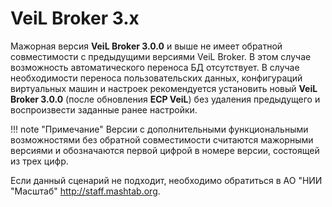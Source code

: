 # VeiL Broker 3.x

Мажорная версия **VeiL Broker 3.0.0** и выше не имеет обратной совместимости с предыдущими версиями VeiL Broker. 
В этом случае возможность автоматического переноса БД отсутствует. В случае необходимости переноса пользовательских 
данных, конфигураций виртуальных машин и настроек рекомендуется установить новый  **VeiL Broker 3.0.0** 
(после обновления **ECP VeiL**) без удаления предыдущего и воспроизвести заданные ранее настройки.

!!! note "Примечание"
    Версии с дополнительными функциональными возможностями без обратной совместимости считаются мажорными версиями и обозначаются первой цифрой в номере версии, состоящей из трех цифр.

Если данный сценарий не подходит, необходимо обратиться в АО "НИИ "Масштаб" http://staff.mashtab.org.
